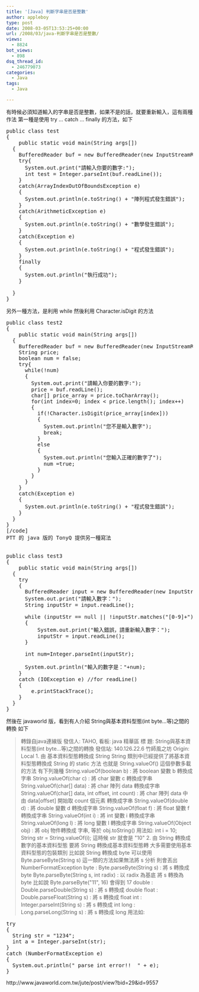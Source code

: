 ```yaml
---
title: '[Java] 判斷字串是否是整數'
author: appleboy
type: post
date: 2008-03-05T13:53:25+00:00
url: /2008/03/java-判斷字串是否是整數/
views:
  - 8824
bot_views:
  - 898
dsq_thread_id:
  - 246779073
categories:
  - Java
tags:
  - Java

---
```

有時候必須知道輸入的字串是否是整數，如果不是的話，就要重新輸入，這有兩種作法 第一種是使用 try &#8230; catch &#8230; finally 的方法，如下 

<pre class="brush: java; title: ; notranslate" title="">public class test
{ 
	public static void main(String args[])
  {
    BufferedReader buf = new BufferedReader(new InputStreamReader(System.in)); 
    try{
      System.out.print("請輸入你要的數字:");
      int test = Integer.parseInt(buf.readLine()); 
    }
    catch(ArrayIndexOutOfBoundsException e)
    {
      System.out.println(e.toString() + "陣列程式發生錯誤");  
    }
    catch(ArithmeticException e)
    {
      System.out.println(e.toString() + "數學發生錯誤");  
    }
    catch(Exception e)
    {
      System.out.println(e.toString() + "程式發生錯誤");
    }
    finally
    {
      System.out.println("執行成功");  
    }
	
  }
}
</pre> 另外一種方法，是利用 while 然後利用 Character.isDigit 的方法 

<pre class="brush: java; title: ; notranslate" title="">public class test2
{ 
	public static void main(String args[])
  {
    BufferedReader buf = new BufferedReader(new InputStreamReader(System.in));
    String price;
    boolean num = false;
    try{
      while(!num)
      {
        System.out.print("請輸入你要的數字:");
        price = buf.readLine();
        char[] price_array = price.toCharArray();
        for(int index=0; index &lt; price.length(); index++) 
        {
          if(!Character.isDigit(price_array[index])) 
          {
            System.out.println("您不是輸入數字");
            break;
          }
          else
          {
            System.out.println("您輸入正確的數字了");
            num =true;
          }
        }
      }    
    }
    catch(Exception e)
    {
      System.out.println(e.toString() + "程式發生錯誤");
    }    
  }
}
[/code]
PTT 的 java 版的 TonyQ 提供另一種寫法
<!--more-->

public class test3
{ 
	public static void main(String args[])
  {
    try
    {
      BufferedReader input = new BufferedReader(new InputStreamReader(System.in));
      System.out.print("請輸入數字：");
      String inputStr = input.readLine();

      while (inputStr == null || !inputStr.matches("[0-9]+"))
      {
          System.out.print("輸入錯誤，請重新輸入數字：");
          inputStr = input.readLine();
      }

      int num=Integer.parseInt(inputStr);

      System.out.println("輸入的數字是："+num);
    }
    catch (IOException e) //for readLine()
    {
        e.printStackTrace();
    }
  }
}
</pre> 然後在 javaworld 版，看到有人介紹 String與基本資料型態(int byte...等)之間的轉換 如下 

> 轉錄自java連線版 發信人: TAHO, 看板: java 精華區 標 題: String與基本資料型態(int byte...等)之間的轉換 發信站: 140.126.22.6 竹師風之坊 Origin: Local 1. 由 基本資料型態轉換成 String String 類別中已經提供了將基本資料型態轉換成 String 的 static 方法 也就是 String.valueOf() 這個參數多載的方法 有下列幾種 String.valueOf(boolean b) : 將 boolean 變數 b 轉換成字串 String.valueOf(char c) : 將 char 變數 c 轉換成字串 String.valueOf(char[] data) : 將 char 陣列 data 轉換成字串 String.valueOf(char[] data, int offset, int count) : 將 char 陣列 data 中 由 data[offset] 開始取 count 個元素 轉換成字串 String.valueOf(double d) : 將 double 變數 d 轉換成字串 String.valueOf(float f) : 將 float 變數 f 轉換成字串 String.valueOf(int i) : 將 int 變數 i 轉換成字串 String.valueOf(long l) : 將 long 變數 l 轉換成字串 String.valueOf(Object obj) : 將 obj 物件轉換成 字串, 等於 obj.toString() 用法如: int i = 10; String str = String.valueOf(i); 這時候 str 就會是 "10" 2. 由 String 轉換成 數字的基本資料型態 要將 String 轉換成基本資料型態轉 大多需要使用基本資料型態的包裝類別 比如說 String 轉換成 byte 可以使用 Byte.parseByte(String s) 這一類的方法如果無法將 s 分析 則會丟出 NumberFormatException byte : Byte.parseByte(String s) : 將 s 轉換成 byte Byte.parseByte(String s, int radix) : 以 radix 為基底 將 s 轉換為 byte 比如說 Byte.parseByte("11", 16) 會得到 17 double : Double.parseDouble(String s) : 將 s 轉換成 double float : Double.parseFloat(String s) : 將 s 轉換成 float int : Integer.parseInt(String s) : 將 s 轉換成 int long : Long.parseLong(String s) : 將 s 轉換成 long  用法如: 

<pre class="brush: java; title: ; notranslate" title="">try
{
  String str = "1234";
  int a = Integer.parseInt(str);
}
catch (NumberFormatException e)
{
  System.out.println(" parse int error!!  " + e);
}
</pre> http://www.javaworld.com.tw/jute/post/view?bid=29&id=9557